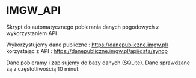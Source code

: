 # IMGW_API
Skrypt do automatycznego pobierania danych pogodowych z wykorzystaniem API

Wykorzystujemy dane publiczne : https://danepubliczne.imgw.pl/
korzystając z API : 
https://danepubliczne.imgw.pl/api/data/synop

Dane pobieramy i zapisujemy do bazy danych (SQLite).
Dane sprawdzane są z częstotliwością 10 minut.
